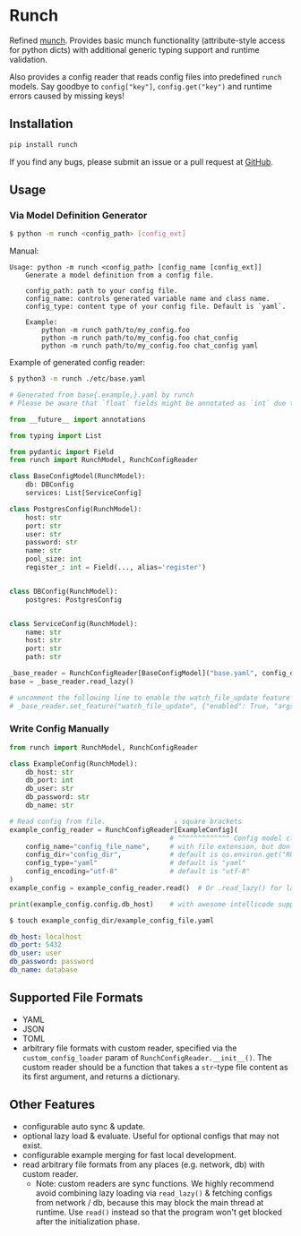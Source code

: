 # Runch

Refined [munch](https://github.com/Infinidat/munch). Provides basic munch functionality (attribute-style access for python dicts) with additional generic typing support and runtime validation.

Also provides a config reader that reads config files into predefined `runch` models. Say goodbye to `config["key"]`, `config.get("key")` and runtime errors caused by missing keys!

## Installation

```bash
pip install runch
```

If you find any bugs, please submit an issue or a pull request at [GitHub](https://github.com/XieJiSS/runch).

## Usage

### Via Model Definition Generator

```bash
$ python -m runch <config_path> [config_ext]
```

Manual:

```
Usage: python -m runch <config_path> [config_name [config_ext]]
    Generate a model definition from a config file.

    config_path: path to your config file.
    config_name: controls generated variable name and class name.
    config_type: content type of your config file. Default is `yaml`.

    Example:
        python -m runch path/to/my_config.foo
        python -m runch path/to/my_config.foo chat_config
        python -m runch path/to/my_config.foo chat_config yaml
```

Example of generated config reader:

```bash
$ python3 -m runch ./etc/base.yaml
```

```python
# Generated from base{.example,}.yaml by runch
# Please be aware that `float` fields might be annotated as `int` due to the lack of type info in the config.

from __future__ import annotations

from typing import List

from pydantic import Field
from runch import RunchModel, RunchConfigReader

class BaseConfigModel(RunchModel):
    db: DBConfig
    services: List[ServiceConfig]

class PostgresConfig(RunchModel):
    host: str
    port: str
    user: str
    password: str
    name: str
    pool_size: int
    register_: int = Field(..., alias='register')


class DBConfig(RunchModel):
    postgres: PostgresConfig


class ServiceConfig(RunchModel):
    name: str
    host: str
    port: str
    path: str

_base_reader = RunchConfigReader[BaseConfigModel]("base.yaml", config_dir="./etc", config_type="yaml")
base = _base_reader.read_lazy()

# uncomment the following line to enable the watch_file_update feature
# _base_reader.set_feature("watch_file_update", {"enabled": True, "args": {"update_interval": 10}})
```

### Write Config Manually

```python
from runch import RunchModel, RunchConfigReader

class ExampleConfig(RunchModel):
    db_host: str
    db_port: int
    db_user: str
    db_password: str
    db_name: str

# Read config from file.                 ↓ square brackets
example_config_reader = RunchConfigReader[ExampleConfig](
                                        # ^^^^^^^^^^^^^ Config model class name
    config_name="config_file_name",     # with file extension, but don't include the ".example" part
    config_dir="config_dir",            # default is os.environ.get("RUNCH_CONFIG_DIR", "./etc")
    config_type="yaml"                  # default is "yaml"
    config_encoding="utf-8"             # default is "utf-8"
)
example_config = example_config_reader.read()  # Or .read_lazy() for lazy loading

print(example_config.config.db_host)    # with awesome intellicode support & runtime validation!
```

```bash
$ touch example_config_dir/example_config_file.yaml
```

```yaml
db_host: localhost
db_port: 5432
db_user: user
db_password: password
db_name: database
```

## Supported File Formats

- YAML
- JSON
- TOML
- arbitrary file formats with custom reader, specified via the `custom_config_loader` param of `RunchConfigReader.__init__()`. The custom reader should be a function that takes a `str`-type file content as its first argument, and returns a dictionary.

## Other Features

- configurable auto sync & update.
- optional lazy load & evaluate. Useful for optional configs that may not exist.
- configurable example merging for fast local development.
- read arbitrary file formats from any places (e.g. network, db) with custom reader.
  - Note: custom readers are sync functions. We highly recommend avoid combining lazy loading via `read_lazy()` & fetching configs from network / db, because this may block the main thread at runtime. Use `read()` instead so that the program won't get blocked after the initialization phase.
